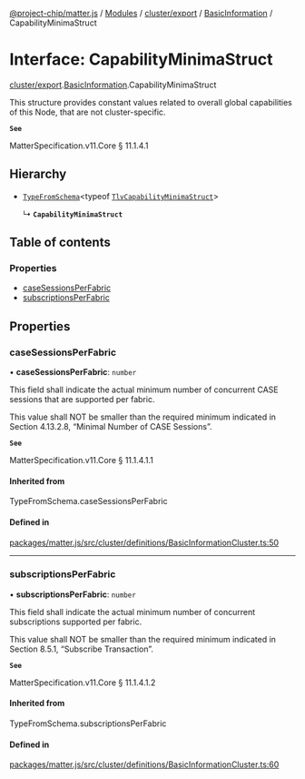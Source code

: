 [@project-chip/matter.js](../README.md) / [Modules](../modules.md) / [cluster/export](../modules/cluster_export.md) / [BasicInformation](../modules/cluster_export.BasicInformation.md) / CapabilityMinimaStruct

# Interface: CapabilityMinimaStruct

[cluster/export](../modules/cluster_export.md).[BasicInformation](../modules/cluster_export.BasicInformation.md).CapabilityMinimaStruct

This structure provides constant values related to overall global capabilities of this Node, that are not
cluster-specific.

**`See`**

MatterSpecification.v11.Core § 11.1.4.1

## Hierarchy

- [`TypeFromSchema`](../modules/tlv_export.md#typefromschema)\<typeof [`TlvCapabilityMinimaStruct`](../modules/cluster_export.BasicInformation.md#tlvcapabilityminimastruct)\>

  ↳ **`CapabilityMinimaStruct`**

## Table of contents

### Properties

- [caseSessionsPerFabric](cluster_export.BasicInformation.CapabilityMinimaStruct.md#casesessionsperfabric)
- [subscriptionsPerFabric](cluster_export.BasicInformation.CapabilityMinimaStruct.md#subscriptionsperfabric)

## Properties

### caseSessionsPerFabric

• **caseSessionsPerFabric**: `number`

This field shall indicate the actual minimum number of concurrent CASE sessions that are supported per
fabric.

This value shall NOT be smaller than the required minimum indicated in Section 4.13.2.8, “Minimal Number of
CASE Sessions”.

**`See`**

MatterSpecification.v11.Core § 11.1.4.1.1

#### Inherited from

TypeFromSchema.caseSessionsPerFabric

#### Defined in

[packages/matter.js/src/cluster/definitions/BasicInformationCluster.ts:50](https://github.com/project-chip/matter.js/blob/c0d55745d5279e16fdfaa7d2c564daa31e19c627/packages/matter.js/src/cluster/definitions/BasicInformationCluster.ts#L50)

___

### subscriptionsPerFabric

• **subscriptionsPerFabric**: `number`

This field shall indicate the actual minimum number of concurrent subscriptions supported per fabric.

This value shall NOT be smaller than the required minimum indicated in Section 8.5.1, “Subscribe
Transaction”.

**`See`**

MatterSpecification.v11.Core § 11.1.4.1.2

#### Inherited from

TypeFromSchema.subscriptionsPerFabric

#### Defined in

[packages/matter.js/src/cluster/definitions/BasicInformationCluster.ts:60](https://github.com/project-chip/matter.js/blob/c0d55745d5279e16fdfaa7d2c564daa31e19c627/packages/matter.js/src/cluster/definitions/BasicInformationCluster.ts#L60)
